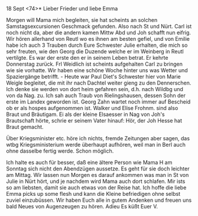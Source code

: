  18 Sept <74>*
Lieber Frieder und liebe Emma

Morgen will Mama mich begleiten, sie hat scheints an solchen Samstagsexcursionen Geschmack gefunden. Also nach St und Nürt. Carl ist noch nicht da, aber die andern kamen Mittw Abd und Joh schafft nun eifrig. Wir hören allerhand von Reutl wo es ihnen am besten gefiel, und von Emilie habe ich auch 3 Trauben durch Eure Schwester Julie erhalten, die mich so sehr freuten, wie den Georg die Duzende welche er im Weinberg in Reutl vertilgte. Es war der erste den er in seinem Leben betrat. Er kehrte Donnerstag zurück. Frl Weidlich ist scheints aufgehalten Carl zu bringen wie sie vorhatte. Wir haben eine schöne Woche hinter uns was Wetter und Spaziergänge betrifft. - Heute war Paul Diet's Schwester hier von Marie Weigle begleitet, die mit ihr nach Dachtel weiter gieng zu den Dennerschen. Ich denke sie werden von dort heim gefahren sein, d.h. nach Wildbg und von da Nag. zu. Ich sah auch Traub von Rielingshausen, dessen Sohn der erste im Landex geworden ist. Georg Zahn wartet noch immer auf Bescheid ob er als hospes aufgenommen ist. 
Walker und Elise Frohnm. sind also Braut und Bräutigam. Ei als der kleine Elsaesser in Nag von Joh's Brautschaft hörte, schrie er seinem Vater hinauf: Hör, der Joh Hesse hat Braut gemacht.

Über Kriegsminister etc. höre ich nichts, fremde Zeitungen aber sagen, das wtbg Kriegsministerium werde überhaupt aufhören, weil man in Berl auch ohne dasselbe fertig werde. Schon möglich.

Ich halte es auch für besser, daß eine ältere Person wie Mama H am Sonntag sich nicht den Abendzügen aussetze. Es geht für sie doch leichter am Mittag. Wir lassen nun Morgen es darauf ankommen was man in St von Julie in Nürt hört, und je nachdem wird Mama auch dort schlafen. Mir ists so am liebsten, damit sie auch etwas von der Reise hat.
Ich hoffe die liebe Emma picks up some flesh und kann die Kleine befriedigen ohne selbst zuviel einzubüssen. Wir haben Euch alle in gutem Andenken und freuen uns bald Neues von Augenzeugen zu hören. Adieu Es küßt  Euer V.
